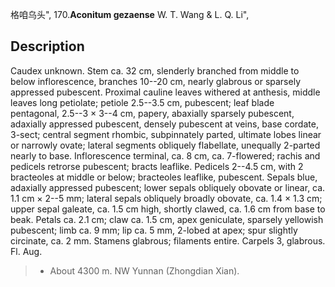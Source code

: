 格咱乌头",
170.**Aconitum gezaense** W. T. Wang & L. Q. Li",

## Description
Caudex unknown. Stem ca. 32 cm, slenderly branched from middle to below inflorescence, branches 10--20 cm, nearly glabrous or sparsely appressed pubescent. Proximal cauline leaves withered at anthesis, middle leaves long petiolate; petiole 2.5--3.5 cm, pubescent; leaf blade pentagonal, 2.5--3 × 3--4 cm, papery, abaxially sparsely pubescent, adaxially appressed pubescent, densely pubescent at veins, base cordate, 3-sect; central segment rhombic, subpinnately parted, ultimate lobes linear or narrowly ovate; lateral segments obliquely flabellate, unequally 2-parted nearly to base. Inflorescence terminal, ca. 8 cm, ca. 7-flowered; rachis and pedicels retrorse pubescent; bracts leaflike. Pedicels 2--4.5 cm, with 2 bracteoles at middle or below; bracteoles leaflike, pubescent. Sepals blue, adaxially appressed pubescent; lower sepals obliquely obovate or linear, ca. 1.1 cm × 2--5 mm; lateral sepals obliquely broadly obovate, ca. 1.4 × 1.3 cm; upper sepal galeate, ca. 1.5 cm high, shortly clawed, ca. 1.6 cm from base to beak. Petals ca. 2.1 cm; claw ca. 1.5 cm, apex geniculate, sparsely yellowish pubescent; limb ca. 9 mm; lip ca. 5 mm, 2-lobed at apex; spur slightly circinate, ca. 2 mm. Stamens glabrous; filaments entire. Carpels 3, glabrous. Fl. Aug.

> * About 4300 m. NW Yunnan (Zhongdian Xian).
